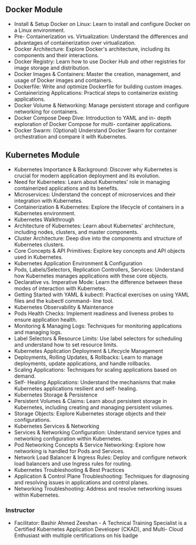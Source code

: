 ## Docker Module 
-  Install & Setup Docker on Linux: Learn to install and configure Docker on a Linux environment. 
- Pre- Containerization vs. Virtualization: Understand the differences and advantages of containerization over virtualization. 
- Docker Architecture: Explore Docker's architecture, including its components and their interactions. 
- Docker Registry: Learn how to use Docker Hub and other registries for image storage and distribution. 
- Docker Images & Containers: Master the creation, management, and usage of Docker images and containers. 
- Dockerfile: Write and optimize Dockerfile for building custom images. 
- Containerizing Applications: Practical steps to containerize existing applications. 
- Docker Volume & Networking: Manage persistent storage and configure networking for containers. 
- Docker Compose Deep Dive: Introduction to YAML and in- depth exploration of Docker Compose for multi- container applications. 
- Docker Swarm: (Optional) Understand Docker Swarm for container orchestration and compare it with Kubernetes. 
 
## Kubernetes Module 
- Kubernetes Importance & Background: Discover why Kubernetes is crucial for modern application deployment and its evolution. 
- Need for Kubernetes: Learn about Kubernetes' role in managing containerized applications and its benefits. 
- Microservices: Understand the concept of microservices and their integration with Kubernetes. 
- Containerization & Kubernetes: Explore the lifecycle of containers in a Kubernetes environment. 
- Kubernetes Walkthrough  
- Architecture of Kubernetes: Learn about Kubernetes' architecture, including nodes, clusters, and master components. 
- Cluster Architecture: Deep dive into the components and structure of Kubernetes clusters. 
- Core Concepts & API Primitives: Explore key concepts and API objects used in Kubernetes. 
- Kubernetes Application Environment & Configuration 
- Pods, Labels/Selectors, Replication Controllers, Services: Understand how Kubernetes manages applications with these core objects. 
- Declarative vs. Imperative Mode: Learn the difference between these modes of interaction with Kubernetes. 
- Getting Started with YAML & kubectl: Practical exercises on using YAML files and the kubectl command- line tool. 
- Kubernetes Observability & Maintenance 
- Pods Health Checks: Implement readiness and liveness probes to ensure application health. 
- Monitoring & Managing Logs: Techniques for monitoring applications and managing logs. 
- Label Selectors & Resource Limits: Use label selectors for scheduling and understand how to set resource limits. 
- Kubernetes Application Deployment & Lifecycle Management 
- Deployments, Rolling Updates, & Rollbacks: Learn to manage deployments, update applications, and handle rollbacks. 
- Scaling Applications: Techniques for scaling applications based on demand. 
- Self- Healing Applications: Understand the mechanisms that make Kubernetes applications resilient and self- healing. 
- Kubernetes Storage & Persistence 
- Persistent Volumes & Claims: Learn about persistent storage in Kubernetes, including creating and managing persistent volumes. 
- Storage Objects: Explore Kubernetes storage objects and their configurations. 
- Kubernetes Services & Networking 
- Services & Networking Configuration: Understand service types and networking configuration within Kubernetes. 
- Pod Networking Concepts & Service Networking: Explore how networking is handled for Pods and Services. 
- Network Load Balancer & Ingress Rules: Deploy and configure network load balancers and use Ingress rules for routing. 
- Kubernetes Troubleshooting & Best Practices 
- Application & Control Plane Troubleshooting: Techniques for diagnosing and resolving issues in applications and control planes. 
- Networking Troubleshooting: Address and resolve networking issues within Kubernetes.  



### Instructor 
- Facilitator: Bashir Ahmed Zeeshan -  A Technical Training Specialist is a Certified Kubernetes Application Developer (CKAD), and Multi- Cloud Enthusiast with multiple certifications on his 
badge
